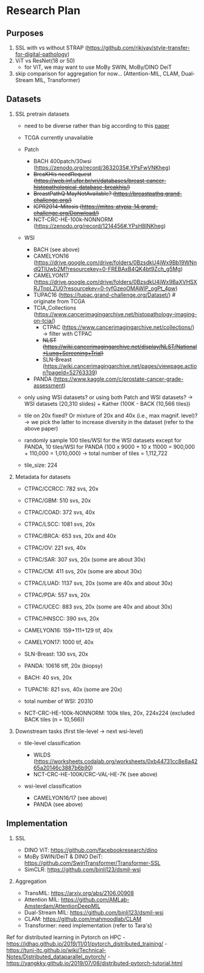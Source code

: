 # Research Plan

## Purposes
1. SSL with vs without STRAP (https://github.com/rikiyay/style-transfer-for-digital-pathology)
1. ViT vs ResNet(18 or 50)
    - for ViT, we may want to use MoBy SWIN, MoBy/DINO DeiT
1. skip comparison for aggregation for now... (Attention-MIL, CLAM, Dual-Stream MIL, Transformer)

## Datasets
1. SSL pretrain datasets
    - need to be diverse rather than big according to this [paper](https://arxiv.org/abs/2011.13971)
    - TCGA currently unavailable
    - Patch
        - BACH 400patch/30wsi (https://zenodo.org/record/3632035#.YPsFwVNKheg)
        - ~~BreaKHis needRequest (https://web.inf.ufpr.br/vri/databases/breast-cancer-histopathological-database-breakhis/)~~
        - ~~BreastPathQ MayNotAvailable? (https://breastpathq.grand-challenge.org/)~~
        - ~~ICPR2014-Mitosis (https://mitos-atypia-14.grand-challenge.org/Donwload/)~~
        - NCT-CRC-HE-100k-NONNORM (https://zenodo.org/record/1214456#.YPsH8lNKheg)
    - WSI
        - BACH (see above)
        - CAMELYON16 (https://drive.google.com/drive/folders/0BzsdkU4jWx9Bb19WNndQTlUwb2M?resourcekey=0-FREBAxB4QK4bt9Zch_g5Mg)
        - CAMELYON17 (https://drive.google.com/drive/folders/0BzsdkU4jWx9BaXVHSXRJTnpLZU0?resourcekey=0-tyfGzeoOMAWlP_ogPt_4pw)
        - TUPAC16 (https://tupac.grand-challenge.org/Dataset/) # originate from TCGA
        - TCIA_Collections (https://www.cancerimagingarchive.net/histopathology-imaging-on-tcia/)
            - CTPAC (https://www.cancerimagingarchive.net/collections/) -> filter with CTPAC
            - ~~NLST (https://wiki.cancerimagingarchive.net/display/NLST/National+Lung+Screening+Trial)~~
            - SLN-Breast (https://wiki.cancerimagingarchive.net/pages/viewpage.action?pageId=52763339)
        - PANDA  (https://www.kaggle.com/c/prostate-cancer-grade-assessment)

    - only using WSI datasets? or using both Patch and WSI datasets? -> WSI datasets (20,310 slides) + Kather (100K - BACK (10,566 tiles))
    - tile on 20x fixed? Or mixture of 20x and 40x (i.e., max magnif. level)? -> we pick the latter to increase diversity in the dataset (refer to the above paper)
    - randomly sample 100 tiles/WSI for the WSI datasets except for PANDA, 10 tiles/WSI for PANDA (100 x 9000 + 10 x 11000 = 900,000 + 110,000 = 1,010,000) -> total number of tiles = 1,112,722
    - tile_size: 224

1. Metadata for datasets
    - CTPAC/CCRCC: 782 svs, 20x
    - CTPAC/GBM: 510 svs, 20x
    - CTPAC/COAD: 372 svs, 40x
    - CTPAC/LSCC: 1081 svs, 20x
    - CTPAC/BRCA: 653 svs, 20x and 40x
    - CTPAC/OV: 221 svs, 40x
    - CTPAC/SAR: 307 svs, 20x (some are about 30x)
    - CTPAC/CM: 411 svs, 20x (some are about 30x)
    - CTPAC/LUAD: 1137 svs, 20x (some are 40x and about 30x)
    - CTPAC/PDA: 557 svs, 20x
    - CTPAC/UCEC: 883 svs, 20x (some are 40x and about 30x)
    - CTPAC/HNSCC: 390 svs, 20x
    - CAMELYON16: 159+111+129 tif, 40x
    - CAMELYON17: 1000 tif, 40x
    - SLN-Breast: 130 svs, 20x
    - PANDA: 10616 tiff, 20x (biopsy)
    - BACH: 40 svs, 20x
    - TUPAC16: 821 svs, 40x (some are 20x)
    - total number of WSI: 20310

    - NCT-CRC-HE-100k-NONNORM: 100k tiles, 20x, 224x224 (excluded BACK tiles (n = 10,566))

1. Downstream tasks (first tile-level -> next wsi-level)
    - tile-level classification
        - WILDS (https://worksheets.codalab.org/worksheets/0xb44731cc8e8a4265a20146c3887b6b90)
        - NCT-CRC-HE-100K/CRC-VAL-HE-7K (see above)

    - wsi-level classification
        - CAMELYON16/17 (see above)
        - PANDA (see above)

## Implementation
1. SSL
    - DINO ViT: https://github.com/facebookresearch/dino
    - MoBy SWIN/DeiT & DINO DeiT: https://github.com/SwinTransformer/Transformer-SSL
    - SimCLR: https://github.com/binli123/dsmil-wsi

1. Aggregation
    - TransMIL: https://arxiv.org/abs/2106.00908
    - Attention MIL: https://github.com/AMLab-Amsterdam/AttentionDeepMIL
    - Dual-Stream MIL: https://github.com/binli123/dsmil-wsi
    - CLAM: https://github.com/mahmoodlab/CLAM
    - Transformer: need implementation (refer to Tara's)


Ref for distributed learning in Pytorch on HPC
    - https://jdhao.github.io/2019/11/01/pytorch_distributed_training/
    - https://tuni-itc.github.io/wiki/Technical-Notes/Distributed_dataparallel_pytorch/
    - https://yangkky.github.io/2019/07/08/distributed-pytorch-tutorial.html